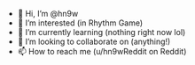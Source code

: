 - 👋 Hi, I’m @hn9w
- 👀 I’m interested (in Rhythm Game)
- 🌱 I’m currently learning (nothing right now lol)
- 💞️ I’m looking to collaborate on (anything!)
- 📫 How to reach me (u/hn9wReddit on Reddit)

<!---
hn9w/hn9w is a ✨ special ✨ repository because its `README.md` (this file) appears on your GitHub profile.
You can click the Preview link to take a look at your changes.
--->
